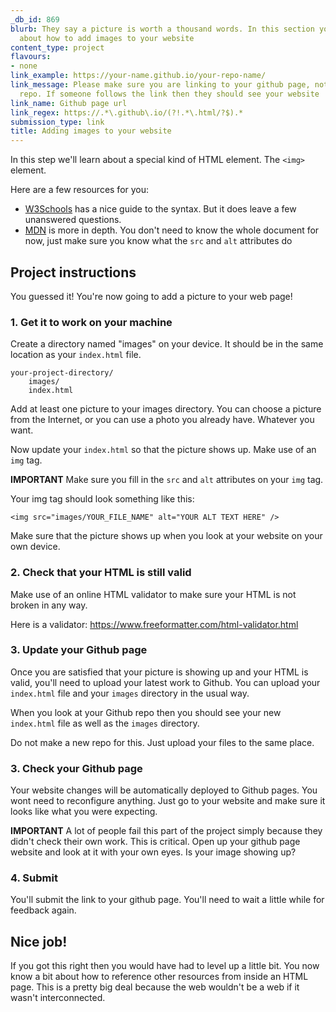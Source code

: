 ```yaml
---
_db_id: 869
blurb: They say a picture is worth a thousand words. In this section you'll learn
  about how to add images to your website
content_type: project
flavours:
- none
link_example: https://your-name.github.io/your-repo-name/
link_message: Please make sure you are linking to your github page, not just your
  repo. If someone follows the link then they should see your website
link_name: Github page url
link_regex: https://.*\.github\.io/(?!.*\.html/?$).*
submission_type: link
title: Adding images to your website
---
```


In this step we'll learn about a special kind of HTML element. The `<img>` element.

Here are a few resources for you:

- [W3Schools](https://www.w3schools.com/html/html_images.asp) has a nice guide to the syntax. But it does leave a few unanswered questions.
- [MDN](https://developer.mozilla.org/en-US/docs/Learn/HTML/Multimedia_and_embedding/Images_in_HTML) is more in depth. You don't need to know the whole document for now, just make sure you know what the `src` and `alt` attributes do

## Project instructions

You guessed it! You're now going to add a picture to your web page!

### 1. Get it to work on your machine

Create a directory named "images" on your device. It should be in the same location as your `index.html` file. 

```
your-project-directory/
    images/
    index.html
```

Add at least one picture to your images directory. You can choose a picture from the Internet, or you can use a photo you already have. Whatever you want.

Now update your `index.html` so that the picture shows up. Make use of an `img` tag. 

**IMPORTANT** Make sure you fill in the `src` and `alt` attributes on your `img` tag.

Your img tag should look something like this:

```
<img src="images/YOUR_FILE_NAME" alt="YOUR ALT TEXT HERE" />
```

Make sure that the picture shows up when you look at your website on your own device.

### 2. Check that your HTML is still valid

Make use of an online HTML validator to make sure your HTML is not broken in any way.

Here is a validator: https://www.freeformatter.com/html-validator.html 

### 3. Update your Github page

Once you are satisfied that your picture is showing up and your HTML is valid, you'll need to upload your latest work to Github. You can upload your `index.html` file and your `images` directory in the usual way.

When you look at your Github repo then you should see your new `index.html` file as well as the `images` directory. 

Do not make a new repo for this. Just upload your files to the same place.

### 3. Check your Github page 

Your website changes will be automatically deployed to Github pages. You wont need to reconfigure anything. Just go to your website and make sure it looks like what you were expecting. 

**IMPORTANT** A lot of people fail this part of the project simply because they didn't check their own work. This is critical. Open up your github page website and look at it with your own eyes. Is your image showing up?

### 4. Submit 

You'll submit the link to your github page. You'll need to wait a little while for feedback again.

## Nice job! 

If you got this right then you would have had to level up a little bit. You now know a bit about how to reference other resources from inside an HTML page. This is a pretty big deal because the web wouldn't be a web if it wasn't interconnected.